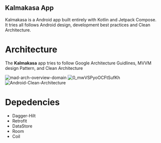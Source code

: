 ## Kalmakasa App

Kalmakasa is a Android app built entirely with Kotlin and Jetpack Compose. It tries all follows Android design, development best practices and Clean Architecture.

# Architecture

The **Kalmakasa** app tries to follow Google Architecture Guidlines, MVVM design Pattern, and Clean Architecture

![mad-arch-overview-domain](https://github.com/bangkit-capstone-CH2-PS311/kalmakasa-app/assets/97614270/3805fded-004e-4848-9561-3a900befb044)
![0_mwVSPyoOCFtSufKh](https://github.com/bangkit-capstone-CH2-PS311/kalmakasa-app/assets/97614270/a587000e-a305-4316-b280-3a23962b17fe)
![Android-Clean-Architecture](https://github.com/bangkit-capstone-CH2-PS311/kalmakasa-app/assets/97614270/066ce44f-503d-417e-b5bf-3801b20e0e2a)

# Depedencies
- Dagger-Hilt
- Retrofit
- DataStore
- Room
- Coil
